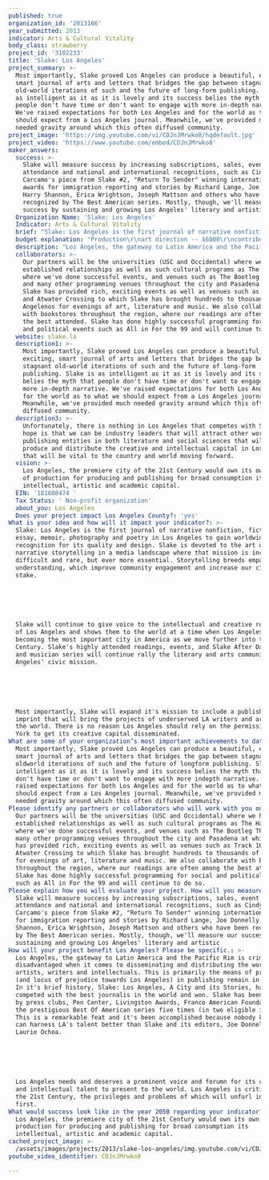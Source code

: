 ```yaml
---
published: true
organization_id: '2013166'
year_submitted: 2013
indicator: Arts & Cultural Vitality
body_class: strawberry
project_id: '3102233'
title: 'Slake: Los Angeles'
project_summary: >-
  Most importantly, Slake proved Los Angeles can produce a beautiful, exciting,
  smart journal of arts and letters that bridges the gap between stagnant
  old-world iterations of such and the future of long-form publishing. Slake is
  as intelligent as it as it is lovely and its success belies the myth that
  people don't have time or don't want to engage with more in-depth narrative.
  We've raised expectations for both Los Angeles and for the world as to what we
  should expect from a Los Angeles journal. Meanwhile, we've provided much
  needed gravity around which this often diffused community. 
project_image: 'https://img.youtube.com/vi/CDJnJMrwko8/hqdefault.jpg'
project_video: 'https://www.youtube.com/embed/CDJnJMrwko8'
maker_answers:
  success: >-
    Slake will measure success by increasing subscriptions, sales, event
    attendance and national and international recognitions, such as Cindy
    Carcamo's piece from Slake #2, "Return To Sender" winning international
    awards for immigration reporting and stories by Richard Lange, Joe Donnelly,
    Harry Shannon, Erica Wrightson, Joseph Mattson and others who have been
    recognized by The Best American series. Mostly, though, we'll measure our
    success by sustaining and growing Los Angeles' literary and artistic 
  Organization Name: 'Slake: Los Angeles'
  Indicator: Arts & Cultural Vitality
  brief: "Slake: Los Angeles is the first journal of narrative nonfiction, fiction, essay, memoir, photography and poetry in Los Angeles to gain worldwide recognition for its quality and design. Slake is devoted to the art of narrative storytelling in a media landscape where that mission is increasingly difficult and rare, but ever more essential. Storytelling breeds empathy and understanding, which improve community engagement and increase our civic stake.\r\n\r\nSlake will continue to give voice to the intellectual and creative resources of Los Angeles and shows them to the world at a time when Los Angeles is becoming the most important city in America as we move further into the 21st Century. Slake's highly attended readings, events, and Slake After Dark author and musician series will continue rally the literary and arts community to Los Angeles' civic mission. \r\n\r\nMost importantly, Slake will expand it's mission to include a publishing imprint that will bring the projects of underserved LA writers and artists to the world. There is no reason Los Angeles should rely on the permission of New York to get its creative capital disseminated. "
  budget explanation: "Production\r\nart direction -- $6000\r\ncontributors -- $5000\r\ncopyediting/proofreading -- $2000\r\neditors -- gratis\r\n\r\nFixed Costs\r\nwebsite and support -- $2500\r\nrent, supplies and expenses -- $10,000\r\nmarketing, events, promotion -- $12000\r\nprinting -- $15,000\r\ndistribution and fulfillment -- $5000\r\n\r\n\r\n"
  description: "Los Angeles, the gateway to Latin America and the Pacific Rim is criminally disadvantaged when it comes to disseminating and distributing the work of its artists, writers and intellectuals. This is primarily the means of production (and locus of prejudice towards Los Angeles) in publishing remain in New York. In it's brief history, Slake: Los Angeles, A City and its Stories, has competed with the best journalis in the world and won. Slake has been honored by press clubs, Pen Center, Livingston Awards, Franco American Foundation, and the prestigious Best Of American series five times (in two eligible issues). This is a remarkable feat and it's been accomplished because nobody know and can harness LA's talent better than Slake and its editors, Joe Donnelly and Laurie Ochoa. \r\n\r\nLos Angeles needs and deserves a prominent voice and forumn for its creative and intellectual talent to present to the world. Los Angeles is critical to the 21st Century, the privileges and problems of which will unfurl in LA first. "
  collaborators: >-
    Our partners will be the universities (USC and Occidental) where we have
    established relationships as well as such cultural programs as The Hammer,
    where we've done successful events, and venues such as The Bootleg Theater
    and many other programming venues throughout the city and Pasadena at which
    Slake has provided rich, exciting events as well as venues such as Track 16
    and Atwater Crossing to which Slake has brought hundreds to thousands of
    Angelenos for evenings of art, literature and music. We also collaborate
    with bookstores throughout the region, where our readings are often among
    the best attended. Slake has done highly successful programming for social
    and political events such as All in For the 99 and will continue to do so. 
  website: slake.la
  description1: >-
    Most importantly, Slake proved Los Angeles can produce a beautiful,
    exciting, smart journal of arts and letters that bridges the gap between
    stagnant old-world iterations of such and the future of long-form
    publishing. Slake is as intelligent as it as it is lovely and its success
    belies the myth that people don't have time or don't want to engage with
    more in-depth narrative. We've raised expectations for both Los Angeles and
    for the world as to what we should expect from a Los Angeles journal.
    Meanwhile, we've provided much needed gravity around which this often
    diffused community. 
  description3: >-
    Unfortunately, there is nothing in Los Angeles that competes with Slake. Our
    hope is that we can be industry leaders that will attract other world-class
    publishing entities in both literature and social sciences that will help
    produce and distribute the creative and intellectual capital in Los Angeles
    that will be vital to the country and world moving forward. 
  vision: >-
    Los Angeles, the premiere city of the 21st Century would own its own means
    of production for producing and publishing for broad consumption its
    intellectual, artistic and academic capital. 
  EIN: '181608474 '
  Tax Status: ' Non-profit organization'
  about_you: Los Angeles
  Does your project impact Los Angeles County?: 'yes'
What is your idea and how will it impact your indicator?: >-
  Slake: Los Angeles is the first journal of narrative nonfiction, fiction,
  essay, memoir, photography and poetry in Los Angeles to gain worldwide
  recognition for its quality and design. Slake is devoted to the art of
  narrative storytelling in a media landscape where that mission is increasingly
  difficult and rare, but ever more essential. Storytelling breeds empathy and
  understanding, which improve community engagement and increase our civic
  stake.






  Slake will continue to give voice to the intellectual and creative resources
  of Los Angeles and shows them to the world at a time when Los Angeles is
  becoming the most important city in America as we move further into the 21st
  Century. Slake's highly attended readings, events, and Slake After Dark author
  and musician series will continue rally the literary and arts community to Los
  Angeles' civic mission. 






  Most importantly, Slake will expand it's mission to include a publishing
  imprint that will bring the projects of underserved LA writers and artists to
  the world. There is no reason Los Angeles should rely on the permission of New
  York to get its creative capital disseminated. 
What are some of your organization’s most important achievements to date?: >-
  Most importantly, Slake proved Los Angeles can produce a beautiful, exciting,
  smart journal of arts and letters that bridges the gap between stagnant
  oldworld iterations of such and the future of longform publishing. Slake is as
  intelligent as it as it is lovely and its success belies the myth that people
  don't have time or don't want to engage with more indepth narrative. We've
  raised expectations for both Los Angeles and for the world as to what we
  should expect from a Los Angeles journal. Meanwhile, we've provided much
  needed gravity around which this often diffused community. 
Please identify any partners or collaborators who will work with you on this project.: >-
  Our partners will be the universities (USC and Occidental) where we have
  established relationships as well as such cultural programs as The Hammer,
  where we've done successful events, and venues such as The Bootleg Theater and
  many other programming venues throughout the city and Pasadena at which Slake
  has provided rich, exciting events as well as venues such as Track 16 and
  Atwater Crossing to which Slake has brought hundreds to thousands of Angelenos
  for evenings of art, literature and music. We also collaborate with bookstores
  throughout the region, where our readings are often among the best attended.
  Slake has done highly successful programming for social and political events
  such as All in For the 99 and will continue to do so. 
Please explain how you will evaluate your project. How will you measure success?: >-
  Slake will measure success by increasing subscriptions, sales, event
  attendance and national and international recognitions, such as Cindy
  Carcamo's piece from Slake #2, "Return To Sender" winning international awards
  for immigration reporting and stories by Richard Lange, Joe Donnelly, Harry
  Shannon, Erica Wrightson, Joseph Mattson and others who have been recognized
  by The Best American series. Mostly, though, we'll measure our success by
  sustaining and growing Los Angeles' literary and artistic 
How will your project benefit Los Angeles? Please be specific.: >-
  Los Angeles, the gateway to Latin America and the Pacific Rim is criminally
  disadvantaged when it comes to disseminating and distributing the work of its
  artists, writers and intellectuals. This is primarily the means of production
  (and locus of prejudice towards Los Angeles) in publishing remain in New York.
  In it's brief history, Slake: Los Angeles, A City and its Stories, has
  competed with the best journalis in the world and won. Slake has been honored
  by press clubs, Pen Center, Livingston Awards, Franco American Foundation, and
  the prestigious Best Of American series five times (in two eligible issues).
  This is a remarkable feat and it's been accomplished because nobody know and
  can harness LA's talent better than Slake and its editors, Joe Donnelly and
  Laurie Ochoa. 






  Los Angeles needs and deserves a prominent voice and forumn for its creative
  and intellectual talent to present to the world. Los Angeles is critical to
  the 21st Century, the privileges and problems of which will unfurl in LA
  first. 
What would success look like in the year 2050 regarding your indicator?: >-
  Los Angeles, the premiere city of the 21st Century would own its own means of
  production for producing and publishing for broad consumption its
  intellectual, artistic and academic capital. 
cached_project_image: >-
  /assets/images/projects/2013/slake-los-angeles/img.youtube.com/vi/CDJnJMrwko8/hqdefault.jpg
youtube_video_identifier: CDJnJMrwko8

---
```

